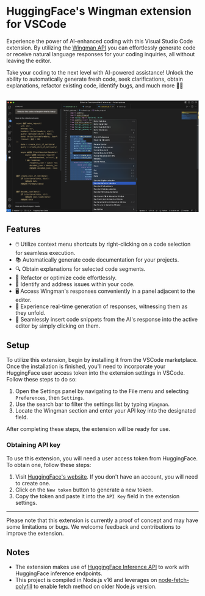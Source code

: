 # HuggingFace's Wingman extension for VSCode

Experience the power of AI-enhanced coding with this Visual Studio Code extension. By utilizing the [Wingman API](https://api-inference.huggingface.co/models/HuggingFaceH4/starchat-beta) you can effortlessly generate code or receive natural language responses for your coding inquiries, all without leaving the editor.

Take your coding to the next level with AI-powered assistance! Unlock the ability to automatically generate fresh code, seek clarifications, obtain explanations, refactor existing code, identify bugs, and much more 🚀✨

<br>

<img src="examples/main.png" alt="Refactoring selected code using Wingman"/>

<br>

## Features

- 🖱️ Utilize context menu shortcuts by right-clicking on a code selection for seamless execution.
- 📚 Automatically generate code documentation for your projects.
- 🔍 Obtain explanations for selected code segments.
- 🔧 Refactor or optimize code effortlessly.
- 🐛 Identify and address issues within your code.
- 🖥️ Access Wingman's responses conveniently in a panel adjacent to the editor.
- 🚀 Experience real-time generation of responses, witnessing them as they unfold.
- 📝 Seamlessly insert code snippets from the AI's response into the active editor by simply clicking on them.

## Setup

To utilize this extension, begin by installing it from the VSCode marketplace. Once the installation is finished, you'll need to incorporate your HuggingFace user access token into the extension settings in VSCode. Follow these steps to do so:

1. Open the Settings panel by navigating to the File menu and selecting `Preferences`, then `Settings`.
2. Use the search bar to filter the settings list by typing `Wingman`.
3. Locate the Wingman section and enter your API key into the designated field.

After completing these steps, the extension will be ready for use.

### Obtaining API key

To use this extension, you will need a user access token from HuggingFace. To obtain one, follow these steps:

1. Visit [HuggingFace's website](https://huggingface.co/settings/tokens). If you don't have an account, you will need to create one.
2. Click on the `New token` button to generate a new token.
3. Copy the token and paste it into the `API Key` field in the extension settings.

---

Please note that this extension is currently a proof of concept and may have some limitations or bugs. We welcome feedback and contributions to improve the extension.

## Notes

- The extension makes use of [HuggingFace Inference API](https://www.npmjs.com/package/@huggingface/inference) to work with HuggingFace inference endpoints.
- This project is compiled in Node.js v16 and leverages on [node-fetch-polyfill](https://www.npmjs.com/package/node-fetch-polyfill) to enable fetch method on older Node.js version.
